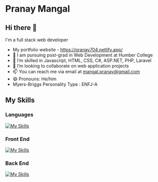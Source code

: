 # Pranay Mangal
## Hi there 👋

  I'm a full stack web developer
- My portfolio website - https://pranay704.netlify.app/
- 🔭 I am pursuing post-grad in Web Development at Humber College
- 🌱 I’m skilled in Javascript, HTML, CSS, C#, ASP.NET, PHP, Laravel
- 👯 I’m looking to collaborate on web application projects
- 📫 You can reach me via email at mangal.pranay@gmail.com
- 😄 Pronouns: He/him
- Myers-Briggs Personality Type : ENFJ-A

## My Skills

### Languages
[![My Skills](https://skillicons.dev/icons?i=js,ts,cs,php)](https://skillicons.dev)

### Front End

[![My Skills](https://skillicons.dev/icons?i=js,html,css,react,tailwind,bootstrap,jquery,github)](https://skillicons.dev)

### Back End

[![My Skills](https://skillicons.dev/icons?i=js,express,mongodb,dotnet,laravel)](https://skillicons.dev)

